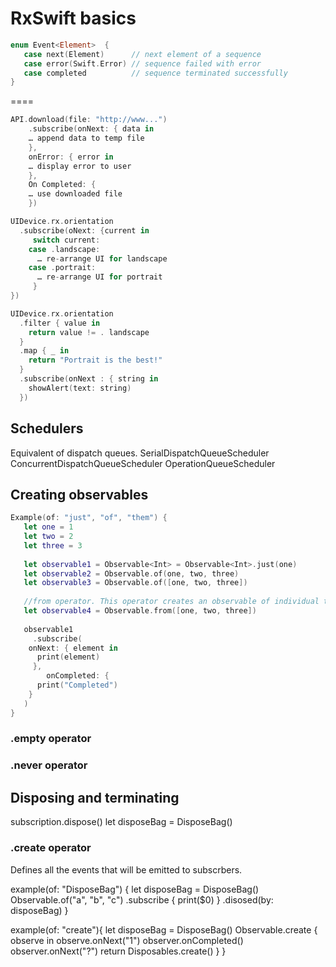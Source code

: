 # RxSwift basics

```swift
enum Event<Element>  {
   case next(Element)      // next element of a sequence
   case error(Swift.Error) // sequence failed with error
   case completed          // sequence terminated successfully
}
```
====
```swift
API.download(file: "http://www...")
	.subscribe(onNext: { data in 
	… append data to temp file
	},
	onError: { error in
	… display error to user
	}, 
	On Completed: {
	… use downloaded file
	})
```
```swift
UIDevice.rx.orientation
  .subscribe(oNext: {current in 
     switch current:
	case .landscape:
	  … re-arrange UI for landscape
	case .portrait: 
	  … re-arrange UI for portrait
     }
})
```
```swift
UIDevice.rx.orientation 
  .filter { value in	
  	return value != . landscape
  }
  .map { _ in 
	return "Portrait is the best!"
  }
  .subscribe(onNext : { string in
	showAlert(text: string)
  })
```

## Schedulers

Equivalent of dispatch queues. 
SerialDispatchQueueScheduler
ConcurrentDispatchQueueScheduler
OperationQueueScheduler

## Creating observables

```swift
Example(of: "just", "of", "them") {
   let one = 1
   let two = 2
   let three = 3
   
   let observable1 = Observable<Int> = Observable<Int>.just(one)
   let observable2 = Observable.of(one, two, three)
   let observable3 = Observable.of([one, two, three])
   
   //from operator. This operator creates an observable of individual type instance from a regular array of elements. Only takes an array
   let observable4 = Observable.from([one, two, three])
   
   observable1
     .subscribe(
   	onNext: { element in
	  print(element)
     },
     	onCompleted: {
	  print("Completed")
	}
   )
}
```
### .empty operator

### .never operator

## Disposing and terminating

subscription.dispose()
let disposeBag = DisposeBag()

### .create operator
Defines all the events that will be emitted to subscrbers.

example(of: "DisposeBag") {
  let disposeBag = DisposeBag()
  Observable.of("a", "b", "c")
    .subscribe {
    print($0)
    }
    .disosed(by: disposeBag)
}

example(of: "create"){
  let disposeBag = DisposeBag()
  Observable<String>.create { observe in
    observe.onNext("1")
    observer.onCompleted()
    observer.onNext("?")
    return Disposables.create()
  }
}


